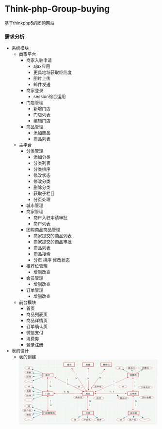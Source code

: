# Think-php-Group-buying
基于thinkphp5的团购网站

### 需求分析
- 系统模块
    - 商家平台
        - 商家入驻申请 
            - ajax应用
            - 更具地址获取经纬度
            - 图片上传
            - 邮件发送
        - 商家登录
            - session综合运用
        - 门店管理
            - 新增门店
            - 门店列表
            - 编辑门店
        - 商品管理
            - 添加商品
            - 商品列表            
    - 主平台
        - 分类管理
            - 添加分类
            - 分类列表
            - 分类排序
            - 修改状态
            - 修改分类
            - 删除分类
            - 获取子栏目
            - 分页处理
        - 城市管理
        - 商家管理
            - 商户入驻申请审批
            - 商户列表
        - 团购商品商品管理
            - 商家提交的商品列表
            - 商家提交的商品审批
            - 商品列表
            - 商品搜索
            - 分页 排序 修改状态
        - 推荐位管理
            - 增删改查
        - 会员管理
            - 增删改查
        - 订单管理
            - 增删改查
    - 前台模块
        - 首页
        - 商品列表页
        - 商品详情页
        - 订单确认页
        - 微信支付
        - 消费劵
        - 登录注册
- 表的设计
    - 表的创建
    ![表的设计](./README/IMG/database1.png)        
        